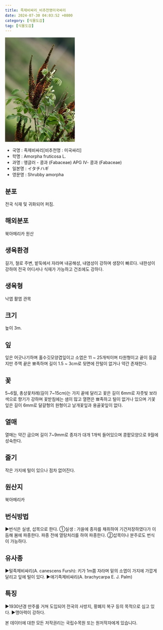 ```yaml
---
title: 족제비싸리_비추천명미국싸리
date: 2024-07-30 04:03:52 +0800
category: [식물도감]
tag: [식물도감]
---
```




![족제비싸리[비추천명 : 미국싸리]](/assets/img/fileUpload/plants/basic/Leguminosae/Amorpha/2476/2476_1_th2.jpg)
- 국명 : 족제비싸리[비추천명 : 미국싸리]
- 학명 : Amorpha fruticosa L.
- 과명 : 앵글러 - 콩과 (Fabaceae) APG Ⅳ- 콩과 (Fabaceae)
- 일본명 : イタチハギ
- 영문명 : Shrubby amorpha


## 분포
전국 식재 및 귀화되어 퍼짐.
## 해외분포
북아메리카 원산
## 생육환경
길가, 철로 주변, 밭둑에서 자라며 내공해성, 내염성이 강하며 생장이 빠르다. 내한성이 강하여 전국 어디서나 식재가 가능하고 건조에도 강하다.
## 생육형
낙엽 활엽 관목
## 크기
높이 3m.
## 잎
잎은 어긋나기하며 홀수깃모양겹잎이고 소엽은 11 ~ 25개씩이며 타원형이고 끝이 둥글지만 주맥 끝은 뾰족하며 길이 1.5 ~ 3cm로 뒷면에 잔털이 없거나 약간 존재한다.
## 꽃
5~6월, 총상꽃차례(길이 7~15cm)는 가지 끝에 달리고 꽃은 길이 6mm로 자줏빛 보라색으로 향기가 강하며 꽃받침에는 샘이 많고 열편은 뾰족하고 털이 없거나 있으며 기꽃잎은 길이 6mm로 달걀형의 원형이고 날개꽃잎과 용골꽃잎이 없다.
## 열매
열매는 약간 굽으며 길이 7~9mm로 종자가 대개 1개씩 들어있으며 콩팥모양으로 9월에 성숙한다.
## 줄기
작은 가지에 털이 있으나 점차 없어진다.
## 원산지
북아메리카
## 번식방법
▶번식은 실생, 삽목으로 한다. 
①실생 : 가을에 종자를 채취하여 기건저장하였다가 이듬해 봄에 파종한다. 파종 전에 열탕처리를 하여 파종한다. 
②삽목이나 분주로도 번식이 가능하다.
## 유사종
▶털족제비싸리(A. canescens Fursh): 키가 1m쯤 자라며 밑의 소엽이 가지에 가깝게 달리고 잎에 털이 있다.
▶애기족제비싸리(A. brachycarpa E. J. Palm)
## 특징
▶1930년경 만주를 거쳐 도입되어 전국의 사방지, 황폐지 복구 등의 목적으로 심고 있다. 
▶맹아력이 강하다.






본 데이터에 대한 모든 저작권리는 국립수목원 또는 원저작자에게 있습니다.

